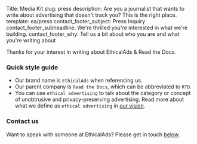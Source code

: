 Title: Media Kit
slug: press
description: Are you a journalist that wants to write about advertising that doesn't track you? This is the right place.
template: ea/press
contact_footer_subject: Press Inquiry
contact_footer_subheadline: We're thrilled you're interested in what we're building.
contact_footer_why: Tell us a bit about who you are and what you're writing about


Thanks for your interest in writing about EthicalAds & Read the Docs.

### Quick style guide

* Our brand name is `EthicalAds` when referencing us. 
* Our parent company is `Read the Docs`, which can be abbreviated to `RTD`.
* You can use `ethical advertising` to talk about the category or concept of unobtrusive and privacy-preserving advertising. 
  Read more about what we define as `ethical advertising` in [our vision]({filename}/pages/vision.md).


### Contact us

Want to speak with someone at EthicalAds? Please get in touch [below](#inbound-form).
